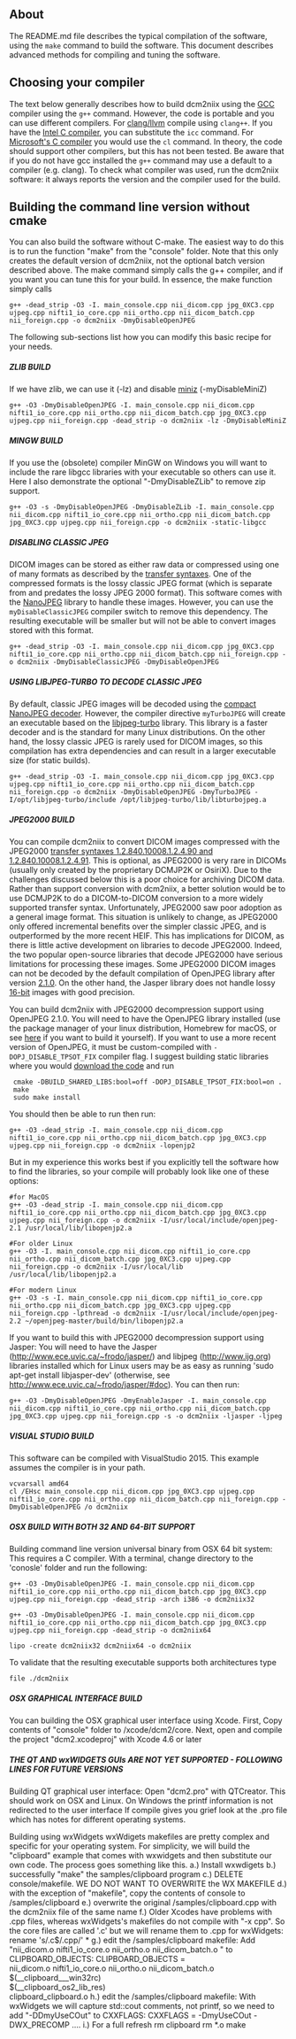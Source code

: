 ## About

The README.md file describes the typical compilation of the software, using the `make` command to build the software. This document describes advanced methods for compiling and tuning the software.

## Choosing your compiler

The text below generally describes how to build dcm2niix using the [GCC](https://gcc.gnu.org) compiler using the `g++` command. However, the code is portable and you can use different compilers. For [clang/llvm](https://clang.llvm.org) compile using `clang++`.  If you have the [Intel C compiler](https://software.intel.com/en-us/c-compilers), you can substitute the `icc` command. For [Microsoft's C compiler](http://landinghub.visualstudio.com/visual-cpp-build-tools) you would use the `cl` command. In theory, the code should support other compilers, but this has not been tested. Be aware that if you do not have gcc installed the `g++` command may use a default to a compiler (e.g. clang). To check what compiler was used, run the dcm2niix software: it always reports the version and the compiler used for the build.


## Building the command line version without cmake

You can also build the software without C-make. The easiest way to do this is to run the function "make" from the "console" folder. Note that this only creates the default version of dcm2niix, not the optional batch version described above. The make command simply calls the g++ compiler, and if you want you can tune this for your build. In essence, the make function simply calls

```
g++ -dead_strip -O3 -I. main_console.cpp nii_dicom.cpp jpg_0XC3.cpp ujpeg.cpp nifti1_io_core.cpp nii_ortho.cpp nii_dicom_batch.cpp nii_foreign.cpp -o dcm2niix -DmyDisableOpenJPEG
```

The following sub-sections list how you can modify this basic recipe for your needs.

##### ZLIB BUILD
 If we have zlib, we can use it (-lz) and disable [miniz](https://code.google.com/p/miniz/) (-myDisableMiniZ)

```
g++ -O3 -DmyDisableOpenJPEG -I. main_console.cpp nii_dicom.cpp nifti1_io_core.cpp nii_ortho.cpp nii_dicom_batch.cpp jpg_0XC3.cpp ujpeg.cpp nii_foreign.cpp -dead_strip -o dcm2niix -lz -DmyDisableMiniZ
```

##### MINGW BUILD

If you use the (obsolete) compiler MinGW on Windows you will want to include the rare libgcc libraries with your executable so others can use it. Here I also demonstrate the optional "-DmyDisableZLib" to remove zip support.

```
g++ -O3 -s -DmyDisableOpenJPEG -DmyDisableZLib -I. main_console.cpp nii_dicom.cpp nifti1_io_core.cpp nii_ortho.cpp nii_dicom_batch.cpp jpg_0XC3.cpp ujpeg.cpp nii_foreign.cpp -o dcm2niix -static-libgcc
```

##### DISABLING CLASSIC JPEG

DICOM images can be stored as either raw data or compressed using one of many formats as described by the [transfer syntaxes](https://www.nitrc.org/plugins/mwiki/index.php/dcm2nii:MainPage#Transfer_Syntaxes_and_Compressed_Images). One of the compressed formats is the lossy classic JPEG format (which is separate from and predates the lossy JPEG 2000 format). This software comes with the [NanoJPEG](http://keyj.emphy.de/nanojpeg/) library to handle these images. However, you can use the `myDisableClassicJPEG` compiler switch to remove this dependency. The resulting executable will be smaller but will not be able to convert images stored with this format.

```
g++ -dead_strip -O3 -I. main_console.cpp nii_dicom.cpp jpg_0XC3.cpp nifti1_io_core.cpp nii_ortho.cpp nii_dicom_batch.cpp nii_foreign.cpp -o dcm2niix -DmyDisableClassicJPEG -DmyDisableOpenJPEG
```

##### USING LIBJPEG-TURBO TO DECODE CLASSIC JPEG

By default, classic JPEG images will be decoded using the [compact NanoJPEG decoder](http://keyj.emphy.de/nanojpeg/). However, the compiler directive `myTurboJPEG`  will create an executable based on the [libjpeg-turbo](http://www.libjpeg-turbo.org) library. This library is a faster decoder and is the standard for many Linux distributions. On the other hand, the lossy classic JPEG is rarely used for DICOM images, so this compilation has extra dependencies and can result in a larger executable size (for static builds).

```
g++ -dead_strip -O3 -I. main_console.cpp nii_dicom.cpp jpg_0XC3.cpp ujpeg.cpp nifti1_io_core.cpp nii_ortho.cpp nii_dicom_batch.cpp nii_foreign.cpp -o dcm2niix -DmyDisableOpenJPEG -DmyTurboJPEG -I/opt/libjpeg-turbo/include /opt/libjpeg-turbo/lib/libturbojpeg.a
```

##### JPEG2000 BUILD

You can compile dcm2niix to convert DICOM images compressed with the JPEG2000 [transfer syntaxes 1.2.840.10008.1.2.4.90 and 1.2.840.10008.1.2.4.91](https://www.nitrc.org/plugins/mwiki/index.php/dcm2nii:MainPage#Transfer_Syntaxes_and_Compressed_Images). This is optional, as JPEG2000 is very rare in DICOMs (usually only created by the proprietary DCMJP2K or OsiriX). Due to the challenges discussed below this is a poor choice for archiving DICOM data. Rather than support conversion with dcm2niix, a better solution would be to use DCMJP2K to do a DICOM-to-DICOM conversion to a more widely supported transfer syntax. Unfortunately, JPEG2000 saw poor adoption as a general image format. This situation is unlikely to change, as JPEG2000 only offered incremental benefits over the simpler classic JPEG, and is outperformed by the more recent HEIF. This has implications for DICOM, as there is little active development on libraries to decode JPEG2000. Indeed, the two popular open-source libraries that decode JPEG2000 have serious limitations for processing these images. Some JPEG2000 DICOM images can not be decoded by the default compilation of OpenJPEG library after version [2.1.0](https://github.com/uclouvain/openjpeg/issues/962). On the other hand, the Jasper library does not handle lossy [16-bit](https://en.wikipedia.org/wiki/JPEG_2000) images with good precision.

You can build dcm2niix with JPEG2000 decompression support using OpenJPEG 2.1.0. You will need to have the OpenJPEG library installed (use the package manager of your linux distribution, Homebrew for macOS, or see [here](https://github.com/uclouvain/openjpeg/blob/master/INSTALL.md) if you want to build it yourself). If you want to use a more recent version of OpenJPEG, it must be custom-compiled with `-DOPJ_DISABLE_TPSOT_FIX` compiler flag. I suggest building static libraries where you would [download the code](https://github.com/uclouvain/openjpeg) and run
```
 cmake -DBUILD_SHARED_LIBS:bool=off -DOPJ_DISABLE_TPSOT_FIX:bool=on .
 make
 sudo make install
```
You should then be able to run then run:

```
g++ -O3 -dead_strip -I. main_console.cpp nii_dicom.cpp nifti1_io_core.cpp nii_ortho.cpp nii_dicom_batch.cpp jpg_0XC3.cpp ujpeg.cpp nii_foreign.cpp -o dcm2niix -lopenjp2
```

But in my experience this works best if you explicitly tell the software how to find the libraries, so your compile will probably look like one of these options:

```
#for MacOS
g++ -O3 -dead_strip -I. main_console.cpp nii_dicom.cpp nifti1_io_core.cpp nii_ortho.cpp nii_dicom_batch.cpp jpg_0XC3.cpp ujpeg.cpp nii_foreign.cpp -o dcm2niix -I/usr/local/include/openjpeg-2.1 /usr/local/lib/libopenjp2.a
```
```
#For older Linux
g++ -O3 -I. main_console.cpp nii_dicom.cpp nifti1_io_core.cpp nii_ortho.cpp nii_dicom_batch.cpp jpg_0XC3.cpp ujpeg.cpp nii_foreign.cpp -o dcm2niix -I/usr/local/lib /usr/local/lib/libopenjp2.a
```
```
#For modern Linux
g++ -O3 -s -I. main_console.cpp nii_dicom.cpp nifti1_io_core.cpp nii_ortho.cpp nii_dicom_batch.cpp jpg_0XC3.cpp ujpeg.cpp nii_foreign.cpp -lpthread -o dcm2niix -I/usr/local/include/openjpeg-2.2 ~/openjpeg-master/build/bin/libopenjp2.a
```

 If you want to build this with JPEG2000 decompression support using Jasper: You will need to have the Jasper (http://www.ece.uvic.ca/~frodo/jasper/) and libjpeg (http://www.ijg.org) libraries installed which for Linux users may be as easy as running 'sudo apt-get install libjasper-dev' (otherwise, see http://www.ece.uvic.ca/~frodo/jasper/#doc). You can then run:

```
g++ -O3 -DmyDisableOpenJPEG -DmyEnableJasper -I. main_console.cpp nii_dicom.cpp nifti1_io_core.cpp nii_ortho.cpp nii_dicom_batch.cpp jpg_0XC3.cpp ujpeg.cpp nii_foreign.cpp -s -o dcm2niix -ljasper -ljpeg
```

##### VISUAL STUDIO BUILD

This software can be compiled with VisualStudio 2015. This example assumes the compiler is in your path.

```
vcvarsall amd64
cl /EHsc main_console.cpp nii_dicom.cpp jpg_0XC3.cpp ujpeg.cpp nifti1_io_core.cpp nii_ortho.cpp nii_dicom_batch.cpp nii_foreign.cpp -DmyDisableOpenJPEG /o dcm2niix
```

##### OSX BUILD WITH BOTH 32 AND 64-BIT SUPPORT

Building command line version universal binary from OSX 64 bit system:
 This requires a C compiler. With a terminal, change directory to the 'conosle' folder and run the following:

```
g++ -O3 -DmyDisableOpenJPEG -I. main_console.cpp nii_dicom.cpp nifti1_io_core.cpp nii_ortho.cpp nii_dicom_batch.cpp jpg_0XC3.cpp ujpeg.cpp nii_foreign.cpp -dead_strip -arch i386 -o dcm2niix32
```

```
g++ -O3 -DmyDisableOpenJPEG -I. main_console.cpp nii_dicom.cpp nifti1_io_core.cpp nii_ortho.cpp nii_dicom_batch.cpp jpg_0XC3.cpp ujpeg.cpp nii_foreign.cpp -dead_strip -o dcm2niix64
```

```
lipo -create dcm2niix32 dcm2niix64 -o dcm2niix
```

 To validate that the resulting executable supports both architectures type

```
file ./dcm2niix
```

##### OSX GRAPHICAL INTERFACE BUILD

You can building the OSX graphical user interface using Xcode. First, Copy contents of "console" folder to /xcode/dcm2/core. Next, open and compile the project "dcm2.xcodeproj" with Xcode 4.6 or later

##### THE QT AND wxWIDGETS GUIs ARE NOT YET SUPPORTED - FOLLOWING LINES FOR FUTURE VERSIONS

Building QT graphical user interface:
  Open "dcm2.pro" with QTCreator. This should work on OSX and Linux. On Windows the printf information is not redirected to the user interface
  If compile gives you grief look at the .pro file which has notes for different operating systems.

Building using wxWidgets
wxWdigets makefiles are pretty complex and specific for your operating system. For simplicity, we will build the "clipboard" example that comes with wxwidgets and then substitute our own code. The process goes something like this.
 a.) Install wxwdigets
 b.) successfully "make" the samples/clipboard program
 c.) DELETE console/makefile. WE DO NOT WANT TO OVERWRITE the WX MAKEFILE
 d.) with the exception of "makefile", copy the contents of console to /samples/clipboard
 e.) overwrite the original /samples/clipboard.cpp with the dcm2niix file of the same name
 f.) Older Xcodes have problems with .cpp files, whereas wxWidgets's makefiles do not compile with "-x cpp". So the core files are called '.c' but we will rename them to .cpp for wxWidgets:
 rename 's/\.c$/\.cpp/' *
 g.) edit the /samples/clipboard makefile: Add "nii_dicom.o nifti1_io_core.o nii_ortho.o nii_dicom_batch.o \" to CLIPBOARD_OBJECTS:
CLIPBOARD_OBJECTS =  \
  nii_dicom.o nifti1_io_core.o nii_ortho.o nii_dicom_batch.o \
  $(__clipboard___win32rc) \
  $(__clipboard_os2_lib_res) \
  clipboard_clipboard.o
 h.) edit the /samples/clipboard makefile: With wxWidgets we will capture std::cout comments, not printf, so we need to add "-DDmyUseCOut" to CXXFLAGS:
CXXFLAGS = -DmyUseCOut -DWX_PRECOMP ....
 i.) For a full refresh
rm clipboard
rm *.o
make
